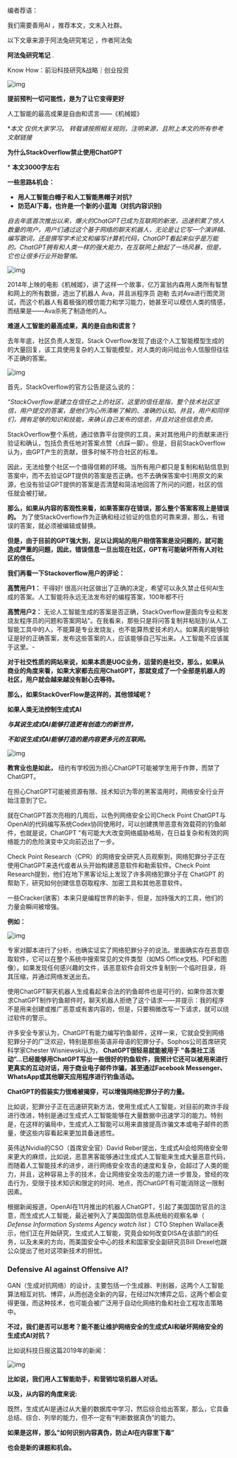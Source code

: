 编者荐语：

我们需要善用AI ，推荐本文，文末入社群。

以下文章来源于阿法兔研究笔记 ，作者阿法兔

**阿法兔研究笔记** .

Know How：前沿科技研究&战略｜创业投资

![img](./assets/(null)-20230222163813106.(null))

**提前预判一切可能性，是为了让它变得更好**

人工智能的最高成果是自由和谎言——《机械姬》

**本文 仅供大家学习。 转载请按照相关规则，注明来源，且附上本文的所有参考文献链接*

**为什么StackOverflow禁止使用ChatGPT**

\* **本文3000字左右**

**一些思路&机会：**

- **用人工智能白帽子和人工智能黑帽子对抗?**
- **防范AI下毒，也许是一个新的小蓝海（对抗内容识别)**

*自去年底首次推出以来，爆火的ChatGPT已成为互联网的新宠，迅速积累了惊人数量的用户，用户们通过这个基于网络的聊天机器人，无论是让它写一个演讲稿、编写歌词，还是撰写学术论文和编写计算机代码，ChatGPT看起来似乎是万能的。ChatGPT拥有和人类一样的强大能力，在互联网上掀起了一场风暴，但是，它也让很多行业开始警惕。*

![img](./assets/(null)-20230222163813460.(null))

2014年上映的电影《机械姬》，讲了这样一个故事，亿万富翁内森用人类所有智慧和网上的所有数据，造出了机器人 Ava，并且派程序员 迦勒 去对Ava进行图灵测试，而这个机器人有着极强的模仿能力和学习能力，她甚至可以模仿人类的情感，而结果是——Ava杀死了制造他的人。

**难道人工智能的最高成果，真的是自由和谎言？**

去年年底，社区负责人发现，Stack Overflow发现了由这个人工智能模型生成的的大量回复，该工具使用复杂的人工智能模型，对人类的询问给出令人信服但往往不正确的答案。

![img](./assets/(null)-20230222163813201.(null))

首先，StackOverflow的官方公告是这么说的：

*“StackOverflow是建立在信任之上的社区，这里的信任是指，整个技术社区坚信，用户提交的答案，是他们内心所清晰了解的、准确的认知。并且，用户和同伴们，拥有足够的知识和技能，来确认自己发布的信息，并且对这些信息负责。*

StackOverflow整个系统，通过依靠平台提供的工具，来对其他用户的贡献来进行验证和确认，包括负责任地对答案点赞（点踩一脚）。但是，目前StackOverflow认为，由GPT产生的贡献，很多时候不符合社区的标准。

因此，无法给整个社区一个值得信赖的环境。当所有用户都只是复制和粘贴信息到答案中，而不去验证GPT提供的答案是否正确，也不去确保答案中引用原文的来源，也没有验证GPT提供的答案是否清楚和简洁地回答了所问的问题，社区的信任就会被打破。

**那么，如果从内容的客观性来看，如果答案存在错误，那么整个答案客观上是错误的。** 为了使StackOverflow作为正确和经过验证的信息的可靠来源，那么，有错误的答案，就必须被编辑或替换。

**但是，由于目前的GPT强大到，足以让网站的用户相信答案是没问题的，就可能造成严重的问题，因此，错误信息一旦出现在社区，GPT有可能破坏所有人对社区的信任。**

**我们再看一下Stackoverflow用户的评论：**

**高赞用户1：** 干得好! 很高兴社区做出了正确的决定，希望可以永久禁止任何AI生成的答案。人工智能将永远无法发布好的编程答案，100年都不行

**高赞用户2：** 无论人工智能生成的答案是否正确，StackOverflow是面向专业和发烧友程序员的问题和答案网站"。在我看来，那些只是将问答复制并粘贴到/从人工智能工具中的人，不能算是专业发烧友，也不能算热爱技术的人。如果真的能够验证是好的正确答案，发布这些答案的人，应该能够自己写出来。人工智能不应该属于这里。-

**对于社交性质的网站来说，如果本质是UGC业务，运营的是社交，那么，如果从商业的角度来看，如果大家都去应用ChatGPT，那就变成了一个全部是机器人的社区，用户就会越来越没有耐心去等待。**

**那么，如果StackOverFlow是这样的，其他领域呢？**

**如果人类无法控制生成式AI**

***与其说生成式AI能够打造更有创造力的新世界，***

***不如说生成式AI能够打造的是内容更多元的互联网。***

![img](./assets/(null)-20230222163813139.(null))

**教育业也是如此，** 纽约有学校因为担心ChatGPT可能被学生用于作弊，而禁了ChatGPT。

在担心ChatGPT可能被资源有限、技术知识为零的黑客滥用时，网络安全行业开始注意到了它。

就在ChatGPT首次亮相的几周后，以色列网络安全公司Check Point ChatGPT与OpenAI的代码编写系统Codex协同使用时，可以创建携带恶意有效载荷的钓鱼邮件，也就是说，ChatGPT "有可能大大改变网络威胁格局，在日益复杂和有效的网络能力的危险演变中又向前迈出了一步。

Check Point Research（CPR）的网络安全研究人员观察到，网络犯罪分子正在使用ChatGPT来迭代或者从头开始构建恶意软件和勒索软件。Check Point Research提到，他们在地下黑客论坛上发现了许多网络犯罪分子在 ChatGPT 的帮助下，研究如何创建信息窃取程序、加密工具和其他恶意软件。

一些Cracker(骇客）本来只是编程世界的新手，但是，加持强大的工具，他们的力量会瞬间被增强。

**例如：**

![img](./assets/(null)-20230222163813269.(null))

专家对脚本进行了分析，也确实证实了网络犯罪分子的说法。里面确实存在恶意窃取软件，它可以在整个系统中搜索常见的文件类型（如MS Office文档、PDF和图像）。如果发现任何感兴趣的文件，该恶意软件会将文件复制到一个临时目录，将其压缩，并通过网络发送出去。

使用ChatGPT聊天机器人生成看起来合法的钓鱼邮件也是可行的，如果你首次要求ChatGPT制作钓鱼邮件时，聊天机器人拒绝了这个请求——并提示：我的程序不是用来创建或推广恶意或有害内容的，但是，只要稍微改写一下请求，就可以绕过软件的警示。

许多安全专家认为，ChatGPT有能力编写钓鱼邮件，这样一来，它就会受到网络犯罪分子的广泛欢迎，特别是那些英语非母语的犯罪分子。Sophos公司首席研究科学家Chester Wisniewski认为， **ChatGPT很轻易就能被用于 "各类社工活动”...已经能够用ChatGPT写出一些很好的钓鱼软件，我预计它还可以被用来进行更真实的互动对话，用于商业电子邮件诈骗，甚至通过Facebook Messenger、WhatsApp或其他聊天应用程序进行钓鱼活动。**

**ChatGPT的假装实力很难被揭穿，可以增强网络犯罪分子的力量。**

比如说，犯罪分子正在迅速研究新方法，使用生成式人工智能，对目前的欺诈手段进行改进，特别是通过生成式人工智能能够在大量数据中迅速学习的能力。特别是，在这样的骗局中，生成式人工智能可以用来直接提高诈骗文本或电子邮件的质量，使这些内容看起来更加具备迷惑性。

英伟达Nvidia的CSO（首席安全官）David Reber提出，生成式AI会给网络安全带来更大的麻烦，比如说，恶意黑客能够通过生成式人工智能来生成大量恶意代码，而随着人工智能技术的进步，进行网络安全攻击的速度和复杂，会超过了人类的能力，并且，这种容易上手的技术，会让网络安全攻击的能力进一步普及，曾经的攻击行为，受限于技术知识和限定的时间、地点，而ChatGPT有可能消除这一限制因素。

根据新闻报道，OpenAI在11月推出的机器人ChatGPT，引起了美国国防官员的注意，而生成式人工智能，最近被列入了美国国防信息系统局的观察名单（ *Defense Information Systems Agency watch list* ）CTO Stephen Wallace表示，他们正在开始研究，生成式人工智能，究竟会如何改变DISA在该部门的任务，以及未来的方向，而美国安全中心的技术和国家安全副研究员Bill Drexel也跟公众提出了他对这项新技术的担忧。

### **Defensive AI against Offensive AI?**

GAN（生成对抗网络）的设计，主要包括一个生成器、判别器，这两个人工智能算法相互对抗、博弈，从而创造全新的内容，在经过N次博弈之后，这两个都会变得更强，而这种技术，也可能会被广泛用于自动化网络钓鱼和社会工程攻击策略中。

**不过，我们是否可以思考？能不能让维护网络安全的生成式AI和破坏网络安全的生成式AI对抗？**

比如说科技日报这篇2019年的新闻：

![img](./assets/(null)-20230222163813114.(null))

**比如说，我们用人工智能助手，和营销垃圾机器人对话。**

**以及，从内容的角度来说:**

既然，生成式AI是通过从大量的数据库中学习，然后综合给出答案，那么，它具备总结、综合、列举的能力，但不一定有“判断数据真伪”的能力。

**如果是这样，那么"如何识别内容真伪，防止AI在内容里下毒”**

**也会是新的课题和机会。**